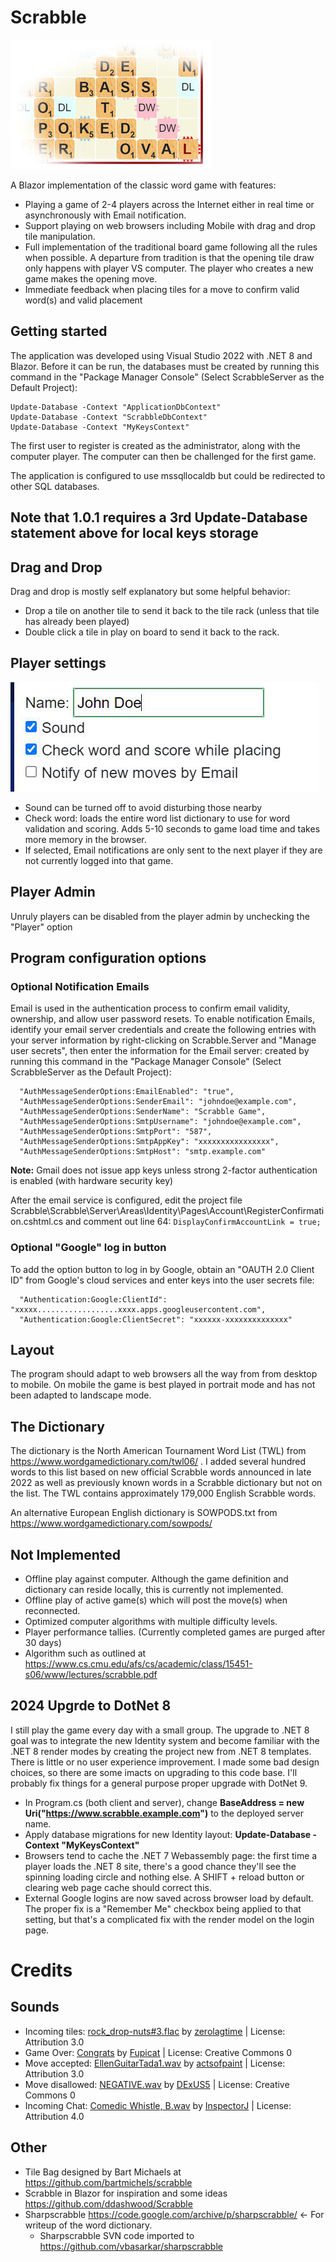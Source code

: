 # Scrabble
![Scrabble Board](./Docs/ScrabbleBoard3.jpg ) 

A Blazor implementation of the classic word game with features:
 * Playing a game of 2-4 players across the Internet either in real time or asynchronously with Email notification.
 * Support playing on web browsers including Mobile with drag and drop tile manipulation.
 * Full implementation of the traditional board game following all the rules when possible.  A departure from tradition is that the opening
 tile draw only happens with player VS computer.  The player who creates a new game makes the opening move.
 * Immediate feedback when placing tiles for a move to confirm valid word(s) and valid placement

## Getting started
The application was developed using Visual Studio 2022 with .NET 8 and Blazor.  Before it can be run, the databases must be
created by running this command in the "Package Manager Console" (Select ScrabbleServer as the Default Project):
``` 
Update-Database -Context "ApplicationDbContext"
Update-Database -Context "ScrabbleDbContext" 
Update-Database -Context "MyKeysContext"
```
The first user to register is created as the administrator, along with the computer player.   The computer can
then be challenged for the first game.

The application is configured to use mssqllocaldb but could be redirected to other SQL databases.

## Note that 1.0.1 requires a 3rd Update-Database statement above for local keys storage

 ## Drag and Drop
 Drag and drop is mostly self explanatory but some helpful behavior:
 * Drop a tile on another tile to send it back to the tile rack (unless that tile has already been played)
 * Double click a tile in play on board to send it back to the rack.

 ## Player settings
 ![Scrabble Board](./Docs/PlayerSettings.JPG )   
 * Sound can be turned off to avoid disturbing those nearby
 * Check word: loads the entire word list dictionary to use for word validation and scoring.  Adds 5-10 seconds to game load time 
 and takes more memory in the browser.
 * If selected, Email notifications are only sent to the next player if they are not currently logged into that game.

 ## Player Admin
 Unruly players can be disabled from the player admin by unchecking the "Player" option


 ## Program configuration options

   ### Optional Notification Emails
 Email is used in the authentication process to confirm email validity, ownership, and allow user password resets.
 To enable notification Emails, identify your email server credentials and create the following entries with your server information by right-clicking on Scrabble.Server 
 and "Manage user secrets", then enter the information for the Email server:
 created by running this command in the "Package Manager Console" (Select ScrabbleServer as the Default Project):
``` 
  "AuthMessageSenderOptions:EmailEnabled": "true",
  "AuthMessageSenderOptions:SenderEmail": "johndoe@example.com",
  "AuthMessageSenderOptions:SenderName": "Scrabble Game",
  "AuthMessageSenderOptions:SmtpUsername": "johndoe@example.com",
  "AuthMessageSenderOptions:SmtpPort": "587",
  "AuthMessageSenderOptions:SmtpAppKey": "xxxxxxxxxxxxxxxx",
  "AuthMessageSenderOptions:SmtpHost": "smtp.example.com"
``` 
__Note:__ Gmail does not issue app keys unless strong 2-factor authentication is enabled (with hardware security key)  

After the email service is configured, edit the project file Scrabble\Scrabble\Server\Areas\Identity\Pages\Account\RegisterConfirmation.cshtml.cs
and comment out line 64:  ```DisplayConfirmAccountLink = true;```


 ### Optional "Google" log in button

 To add the option button to log in by Google, obtain an "OAUTH 2.0 Client ID" from Google's cloud services and enter
 keys into the user secrets file:
``` 
  "Authentication:Google:ClientId": "xxxxx..................xxxx.apps.googleusercontent.com",
  "Authentication:Google:ClientSecret": "xxxxxx-xxxxxxxxxxxxxx"
``` 
 ## Layout
 The program should adapt to web browsers all the way from from desktop to mobile.  On mobile the game is best played in portrait mode 
 and has not been adapted to landscape mode.


## The Dictionary

The dictionary is the North American Tournament Word List (TWL) from https://www.wordgamedictionary.com/twl06/ .  I added
several hundred words to this list based on new official Scrabble words announced in late 2022 as well as previously known words 
in a Scrabble dictionary but not on the list. The TWL contains approximately 179,000 English Scrabble words.

An alternative European English dictionary is SOWPODS.txt from https://www.wordgamedictionary.com/sowpods/

## Not Implemented
* Offline play against computer.   Although the game definition and dictionary can reside locally, this is 
currently not implemented.
* Offline play of active game(s) which will post the move(s) when reconnected.
* Optimized computer algorithms with multiple difficulty levels.
* Player performance tallies.  (Currently completed games are purged after 30 days)
* Algorithm such as outlined at https://www.cs.cmu.edu/afs/cs/academic/class/15451-s06/www/lectures/scrabble.pdf


## 2024 Upgrde to DotNet 8

I still play the game every day with a small group.   The upgrade to .NET 8 goal was to integrate the new Identity system and become familiar
with the .NET 8 render modes by creating the project new from .NET 8 templates.  There is little or no user experience improvement.  I made some bad design choices, so there are some imacts
on upgrading to this code base.   I'll probably fix things for a general purpose proper upgrade with DotNet 9.

* In Program.cs (both client and server), change  __BaseAddress = new Uri("https://www.scrabble.example.com")__ to the deployed server name.
* Apply database migrations for new Identity layout:  __Update-Database -Context "MyKeysContext"__
* Browsers tend to cache the .NET 7 Webassembly page: the first time a player loads the .NET 8 site, there's a good chance they'll see
the spinning loading circle and nothing else.   A SHIFT + reload button or clearing web page cache should correct this.
* External Google logins are now saved across browser load by default.  The proper fix is a "Remember Me" checkbox being applied to 
that setting, but that's a complicated fix with the render model on the login page.


# Credits

## Sounds

  * Incoming tiles: <a href="https://freesound.org/people/zerolagtime/sounds/89801/">rock_drop-nuts#3.flac</a> by <a href="https://freesound.org/people/zerolagtime/">zerolagtime</a> | License: Attribution 3.0</li>
  * Game Over:  <a href="https://freesound.org/people/Fupicat/sounds/607207/">Congrats</a> by <a href="https://freesound.org/people/Fupicat/">Fupicat</a> | License: Creative Commons 0</li>
  * Move accepted:  <a href="https://freesound.org/people/actsofpaint/sounds/371088/">EllenGuitarTada1.wav</a> by <a href="https://freesound.org/people/actsofpaint/">actsofpaint</a> | License: Attribution 3.0</li>
  * Move disallowed: <a href="https://freesound.org/people/DExUS5/sounds/392183/">NEGATIVE.wav</a> by <a href="https://freesound.org/people/DExUS5/">DExUS5</a> | License: Creative Commons 0</li>
  * Incoming Chat: <a href="https://freesound.org/people/InspectorJ/sounds/345687/">Comedic Whistle, B.wav</a> by <a href="https://freesound.org/people/InspectorJ/">InspectorJ</a> | License: Attribution 4.0</li>

## Other
* Tile Bag designed by Bart Michaels at https://github.com/bartmichels/scrabble
* Scrabble in Blazor for inspiration and some ideas https://github.com/ddashwood/Scrabble
* Sharpscrabble https://code.google.com/archive/p/sharpscrabble/  <- For writeup of the word dictionary.
	* Sharpscrabble SVN code imported to https://github.com/vbasarkar/sharpscrabble

